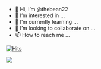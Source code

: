 - 👋 Hi, I’m @thebean22
- 👀 I’m interested in ...
- 🌱 I’m currently learning ...
- 💞️ I’m looking to collaborate on ...
- 📫 How to reach me ...

[![Hits](https://hits.seeyoufarm.com/api/count/incr/badge.svg?url=https%3A%2F%2Fgithub.com%2Fthebean22&count_bg=%235EA329&title_bg=%23FF8A8A&icon=&icon_color=%23FBEEEE&title=hits&edge_flat=false)](https://hits.seeyoufarm.com)

<img src="https://img.shields.io/badge/Roblox-000000?style=flat-square&logo=Roblox&logoColor=white"/></a>


<!---
thebean22/thebean22 is a ✨ special ✨ repository because its `README.md` (this file) appears on your GitHub profile.
You can click the Preview link to take a look at your changes.
--->
